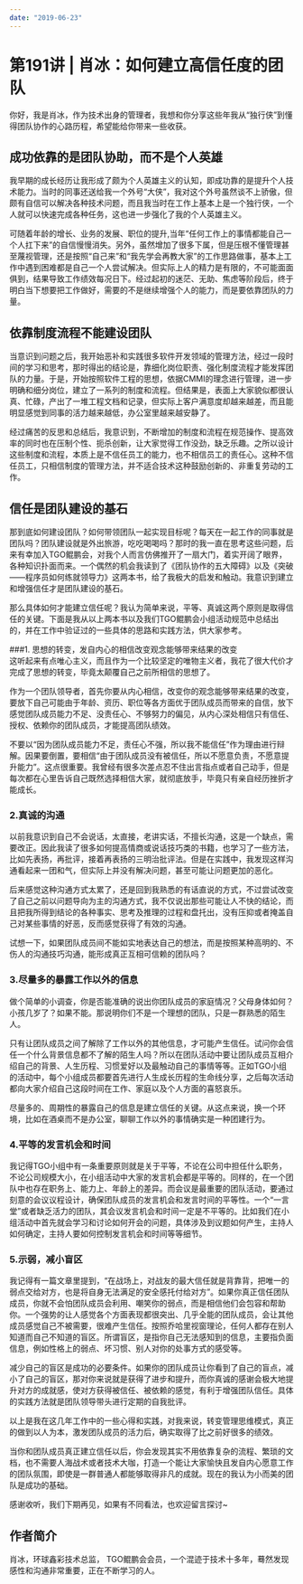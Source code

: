 ```yaml
---
date: "2019-06-23"
---  
```

      
# 第191讲 | 肖冰：如何建立高信任度的团队
你好，我是肖冰，作为技术出身的管理者，我想和你分享这些年我从“独行侠”到懂得团队协作的心路历程，希望能给你带来一些收获。

## 成功依靠的是团队协助，而不是个人英雄

我早期的成长经历让我形成了颇为个人英雄主义的认知，即成功靠的是提升个人技术能力。当时的同事还送给我一个外号“大侠”，我对这个外号虽然谈不上骄傲，但颇有自信可以解决各种技术问题，而且我当时在工作上基本上是一个独行侠，一个人就可以快速完成各种任务，这也进一步强化了我的个人英雄主义。

可随着年龄的增长、业务的发展、职位的提升,当年“任何工作上的事情都能自己一个人扛下来”的自信慢慢消失。另外，虽然增加了很多下属，但是压根不懂管理甚至蔑视管理，还是按照“自己来”和“我先学会再教大家”的工作思路做事，基本上工作中遇到困难都是自己一个人尝试解决。但实际上人的精力是有限的，不可能面面俱到，结果导致工作绩效每况日下。经过起初的迷茫、无助、焦虑等阶段后，终于明白当下想要把工作做好，需要的不是继续增强个人的能力，而是要依靠团队的力量。

## 依靠制度流程不能建设团队

当意识到问题之后，我开始恶补和实践很多软件开发领域的管理方法，经过一段时间的学习和思考，那时得出的结论是，靠细化岗位职责、强化制度流程才能发挥团队的力量。于是，开始按照软件工程的思想，依据CMMI的理念进行管理，进一步明确和细分岗位，建立了一系列的制度和流程。但结果是，表面上大家貌似都很认真、忙碌，产出了一堆工程文档和记录，但实际上客户满意度却越来越差，而且能明显感觉到同事的活力越来越低，办公室里越来越安静了。

<!-- [[[read_end]]] -->

经过痛苦的反思和总结后，我意识到，不断增加的制度和流程在规范操作、提高效率的同时也在压制个性、扼杀创新，让大家觉得工作没劲，缺乏乐趣。之所以设计这些制度和流程，本质上是不信任员工的能力，也不相信员工的责任心。这种不信任员工，只相信制度的管理方法，并不适合技术这种鼓励创新的、非重复劳动的工作。

## 信任是团队建设的基石

那到底如何建设团队？如何带领团队一起实现目标呢？每天在一起工作的同事就是团队吗？团队建设就是外出旅游，吃吃喝喝吗？那时的我一直在思考这些问题，后来有幸加入TGO鲲鹏会，对我个人而言仿佛推开了一扇大门，着实开阔了眼界，各种知识扑面而来。一个偶然的机会我读到了《团队协作的五大障碍》以及《突破——程序员如何练就领导力》这两本书，给了我极大的启发和触动。我意识到建立和增强信任才是团队建设的基石。

那么具体如何才能建立信任呢？我认为简单来说，平等、真诚这两个原则是取得信任的关键。下面是我从以上两本书以及我们TGO鲲鹏会小组活动规范中总结出的，并在工作中验证过的一些具体的思路和实践方法，供大家参考。

###1. 思想的转变，发自内心的相信改变观念能够带来结果的改变  
这听起来有点唯心主义，而且作为一个比较坚定的唯物主义者，我花了很大代价才完成了思想的转变，毕竟太颠覆自己之前所相信的思想了。

作为一个团队领导者，首先你要从内心相信，改变你的观念能够带来结果的改变，要放下自己可能由于年龄、资历、职位等各方面优于团队成员而带来的自信，放下感觉团队成员能力不足、没责任心、不够努力的偏见，从内心深处相信只有信任、授权、依赖你的团队成员，才能提高团队绩效。

不要以“因为团队成员能力不足，责任心不强，所以我不能信任”作为理由进行辩解。因果要倒置，要相信“由于团队成员没有被信任，所以不愿意负责，不愿意提升能力”。这点很重要。我曾经有很多次差点忍不住出言指点或者自己动手，但是每次都在心里告诉自己既然选择相信大家，就彻底放手，毕竟只有亲自经历挫折才能成长。

### 2.真诚的沟通

以前我意识到自己不会说话，太直接，老讲实话，不擅长沟通，这是一个缺点，需要改正。因此我读了很多如何提高情商或说话技巧类的书籍，也学习了一些方法，比如先表扬，再批评，接着再表扬的三明治批评法。但是在实践中，我发现这样沟通看起来一团和气，但实际上并没有解决问题，甚至可能让问题更加的恶化。

后来感觉这种沟通方式太累了，还是回到我熟悉的有话直说的方式，不过尝试改变了自己之前以问题导向为主的沟通方式，我不仅说出那些可能让人不快的结论，而且把我所得到结论的各种事实、思考及推理的过程和盘托出，没有压抑或者掩盖自己对某些事情的好恶，反而感觉获得了有效的沟通。

试想一下，如果团队成员间不能如实地表达自己的想法，而是按照某种高明的、不伤人的沟通技巧沟通，能形成真正互相可信赖的团队吗？

### 3.尽量多的暴露工作以外的信息

做个简单的小调查，你是否能准确的说出你团队成员的家庭情况？父母身体如何？小孩几岁了？如果不能。那说明你们不是一个理想的团队，只是一群熟悉的陌生人。

只有让团队成员之间了解除了工作以外的其他信息，才可能产生信任。试问你会信任一个什么背景信息都不了解的陌生人吗？所以在团队活动中要让团队成员互相介绍自己的背景、人生历程、习惯爱好以及最触动自己的事情等等。正如TGO小组的活动中，每个小组成员都要首先进行人生成长历程的生命线分享，之后每次活动都向大家介绍自己这段时间在工作、家庭以及个人方面的喜怒哀乐。

尽量多的、周期性的暴露自己的信息是建立信任的关键。从这点来说，换一个环境，比如在酒桌而不是办公室，聊聊工作以外的事情确实是一种团建行为。

### 4.平等的发言机会和时间

我记得TGO小组中有一条重要原则就是关于平等，不论在公司中担任什么职务，不论公司规模大小，在小组活动中大家的发言机会都是平等的。同样的，在一个团队中也存在职务上、能力上、年龄上的差异。而会议是最重要的团队活动，要通过刻意的会议议程设计，确保团队成员的发言机会和发言时间的平等性。一个“一言堂”或者缺乏活力的团队，其会议发言机会和时间一定是不平等的。比如我们在小组活动中首先就会学习和讨论如何开会的问题，具体涉及到议题如何产生，主持人如何确定，主持人要如何控制发言机会和时间等等细节。

### 5.示弱，减小盲区

我记得有一篇文章里提到，“在战场上，对战友的最大信任就是背靠背，把唯一的弱点交给对方，也是将自身无法满足的安全感托付给对方”。如果你真正信任团队成员，你就不会怕团队成员会利用、嘲笑你的弱点，而是相信他们会包容和帮助你。一个强势的让人感觉各个方面表现都很突出、几乎全能的团队成员，会让其他成员感觉自己不被需要，很难产生信任。按照乔哈里视窗理论，任何人都存在别人知道而自己不知道的盲区。所谓盲区，是指你自己无法感知到的信息，主要指负面信息，例如性格上的弱点、坏习惯、别人对你的处事方式的感受等。

减少自己的盲区是成功的必要条件。如果你的团队成员让你看到了自己的盲点，减小了自己的盲区，那对你来说就是获得了进步和提升，而你真诚的感谢会极大地提升对方的成就感，使对方获得被信任、被依赖的感觉，有利于增强团队信任。具体的实践方法就是团队领导带头进行定期的自我批评。

以上是我在这几年工作中的一些心得和实践，对我来说，转变管理思维模式，真正的做到以人为本，激发团队成员的活力后，确实取得了比之前好很多的绩效。

当你和团队成员真正建立信任以后，你会发现其实不用依靠复杂的流程、繁琐的文档，也不需要人海战术或者技术大咖，打造一个能让大家愉快且发自内心愿意工作的团队氛围，即使是一群普通人都能够取得非凡的成就。现在的我认为小而美的团队是成功的基础。

感谢收听，我们下期再见，如果有不同看法，也欢迎留言探讨\~

## 作者简介

肖冰，环球鑫彩技术总监， TGO鲲鹏会会员，一个混迹于技术十多年，蓦然发现感性和沟通非常重要，正在不断学习的人。